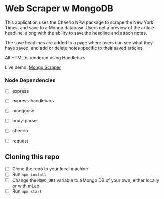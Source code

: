 # Web Scraper w MongoDB
This application uses the Cheerio NPM package to scrape the New York Times, and save to a Mongo database. Users get a preview of the article headline, along with the ability to save the headline and attach notes. 

The save headlines are added to a page where users can see what they have saved, and add or delete notes specific to their saved articles. 

All HTML is rendered using Handlebars. 

Live demo: [Mongo Scraper](https://floating-brushlands-72782.herokuapp.com/)



### Node Dependencies
- [ ] express
- [ ] express-handlebars
- [ ] mongoose
- [ ] body-parser
- [ ] cheerio
- [ ] request


## Cloning this repo
- [ ] Clone the repo to your local machine
- [ ] Run `npm install`
- [ ] Change the `MOGO_URI` variable to a Mongo DB of your own, either locally or with mLab
- [ ] Run `npm start`
